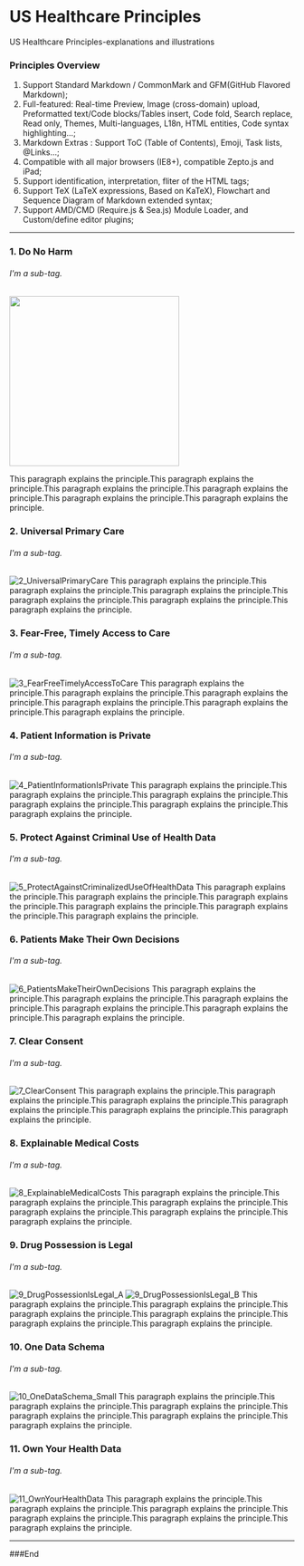 # US Healthcare Principles
US Healthcare Principles-explanations and illustrations

### Principles Overview

1.  Support Standard Markdown / CommonMark and GFM(GitHub Flavored Markdown);
2. Full-featured: Real-time Preview, Image (cross-domain) upload, Preformatted text/Code blocks/Tables insert, Code fold, Search replace, Read only, Themes, Multi-languages, L18n, HTML entities, Code syntax highlighting...;
3. Markdown Extras : Support ToC (Table of Contents), Emoji, Task lists, @Links...;
4. Compatible with all major browsers (IE8+), compatible Zepto.js and iPad;
5. Support identification, interpretation, fliter of the HTML tags;
6. Support TeX (LaTeX expressions, Based on KaTeX), Flowchart and Sequence Diagram of Markdown extended syntax;
7. Support AMD/CMD (Require.js & Sea.js) Module Loader, and Custom/define editor plugins;

----
### 1. Do No Harm
###### I'm a sub-tag.
<img src="https://github.com/goinvo/US-Healthcare-Principles/assets/140448888/230be2b4-e385-49f0-8de0-6b09bb1c849a" width="300" height="300">

This paragraph explains the principle.This paragraph explains the principle.This paragraph explains the principle.This paragraph explains the principle.This paragraph explains the principle.This paragraph explains the principle.

### 2. Universal Primary Care
###### I'm a sub-tag.
![2_UniversalPrimaryCare](https://github.com/goinvo/US-Healthcare-Principles/assets/140448888/b0da7d12-160d-406e-8c99-adc295f9f9ed)
This paragraph explains the principle.This paragraph explains the principle.This paragraph explains the principle.This paragraph explains the principle.This paragraph explains the principle.This paragraph explains the principle.

### 3. Fear-Free, Timely Access to Care
###### I'm a sub-tag.
![3_FearFreeTimelyAccessToCare](https://github.com/goinvo/US-Healthcare-Principles/assets/140448888/9ccfa188-5b14-4715-8632-59e74e002d31)
This paragraph explains the principle.This paragraph explains the principle.This paragraph explains the principle.This paragraph explains the principle.This paragraph explains the principle.This paragraph explains the principle.

### 4. Patient Information is Private
###### I'm a sub-tag.
![4_PatientInformationIsPrivate](https://github.com/goinvo/US-Healthcare-Principles/assets/140448888/e5ab3701-ce19-499e-ba2d-82969b317cd2)
This paragraph explains the principle.This paragraph explains the principle.This paragraph explains the principle.This paragraph explains the principle.This paragraph explains the principle.This paragraph explains the principle.

### 5. Protect Against Criminal Use of Health Data
###### I'm a sub-tag.
![5_ProtectAgainstCriminalizedUseOfHealthData](https://github.com/goinvo/US-Healthcare-Principles/assets/140448888/b3da524e-dfe4-4b7c-8a9d-f9c4c64cb9fe)
This paragraph explains the principle.This paragraph explains the principle.This paragraph explains the principle.This paragraph explains the principle.This paragraph explains the principle.This paragraph explains the principle.

### 6. Patients Make Their Own Decisions
###### I'm a sub-tag.
![6_PatientsMakeTheirOwnDecisions](https://github.com/goinvo/US-Healthcare-Principles/assets/140448888/b0b257da-ca62-4eab-846c-2536dbf14598)
This paragraph explains the principle.This paragraph explains the principle.This paragraph explains the principle.This paragraph explains the principle.This paragraph explains the principle.This paragraph explains the principle.

### 7. Clear Consent
###### I'm a sub-tag.
![7_ClearConsent](https://github.com/goinvo/US-Healthcare-Principles/assets/140448888/2bbf387c-5ced-49ba-b954-f6e3d5098286)
This paragraph explains the principle.This paragraph explains the principle.This paragraph explains the principle.This paragraph explains the principle.This paragraph explains the principle.This paragraph explains the principle.

### 8. Explainable Medical Costs
###### I'm a sub-tag.
![8_ExplainableMedicalCosts](https://github.com/goinvo/US-Healthcare-Principles/assets/140448888/8d319f4e-1f37-4215-86ec-99beef08ff39)
This paragraph explains the principle.This paragraph explains the principle.This paragraph explains the principle.This paragraph explains the principle.This paragraph explains the principle.This paragraph explains the principle.

### 9. Drug Possession is Legal
###### I'm a sub-tag.
![9_DrugPossessionIsLegal_A](https://github.com/goinvo/US-Healthcare-Principles/assets/140448888/6052e1a4-05fa-4d49-8a40-a17cc11612ec)
![9_DrugPossessionIsLegal_B](https://github.com/goinvo/US-Healthcare-Principles/assets/140448888/63ac8b0b-1245-40c6-a3de-bbd739c125ed)
This paragraph explains the principle.This paragraph explains the principle.This paragraph explains the principle.This paragraph explains the principle.This paragraph explains the principle.This paragraph explains the principle.

### 10. One Data Schema
###### I'm a sub-tag.
![10_OneDataSchema_Small](https://github.com/goinvo/US-Healthcare-Principles/assets/140448888/ff8f5ce4-8a4d-45d1-8d2d-79e501227776)
This paragraph explains the principle.This paragraph explains the principle.This paragraph explains the principle.This paragraph explains the principle.This paragraph explains the principle.This paragraph explains the principle.


### 11. Own Your Health Data
###### I'm a sub-tag.
![11_OwnYourHealthData](https://github.com/goinvo/US-Healthcare-Principles/assets/140448888/0f24f932-6026-46bb-a708-bdd8a17fc4a8)
This paragraph explains the principle.This paragraph explains the principle.This paragraph explains the principle.This paragraph explains the principle.This paragraph explains the principle.This paragraph explains the principle.

----


###End
